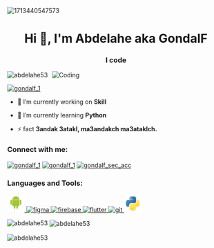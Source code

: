 ![1713440547573](https://user-images.githubusercontent.com/74038190/225813708-98b745f2-7d22-48cf-9150-083f1b00d6c9.gif)
<h1 align="center">Hi 👋, I'm Abdelahe aka GondalF</h1>
<h3 align="center">I code</h3>
<img align="right" alt="Coding" width="400" src="https://media.moddb.com/images/games/1/33/32357/output_iK7zDV.gif">

<p align="left"> <img src="https://komarev.com/ghpvc/?username=abdelahe53&label=Profile%20views&color=0e75b6&style=flat" alt="abdelahe53" /> </p>

<p align="left"> <a href="https://twitter.com/gondalf_1" target="blank"><img src="https://img.shields.io/twitter/follow/gondalf_1?logo=twitter&style=for-the-badge" alt="gondalf_1" /></a> </p>

- 🔭 I’m currently working on **Skill**

- 🌱 I’m currently learning **Python**

- ⚡ fact **3andak 3atakl, ma3andakch ma3ataklch.**

<h3 align="left">Connect with me:</h3>
<p align="left">
<a href="https://twitter.com/gondalf_1" target="blank"><img align="center" src="https://raw.githubusercontent.com/rahuldkjain/github-profile-readme-generator/master/src/images/icons/Social/twitter.svg" alt="gondalf_1" height="30" width="40" /></a>
<a href="https://instagram.com/gondalf_1" target="blank"><img align="center" src="https://raw.githubusercontent.com/rahuldkjain/github-profile-readme-generator/master/src/images/icons/Social/instagram.svg" alt="gondalf_1" height="30" width="40" /></a>
<a href="https://discord.gg/gondalf_sec_acc" target="blank"><img align="center" src="https://raw.githubusercontent.com/rahuldkjain/github-profile-readme-generator/master/src/images/icons/Social/discord.svg" alt="gondalf_sec_acc" height="30" width="40" /></a>
</p>

<h3 align="left">Languages and Tools:</h3>
<p align="left"> <a href="https://developer.android.com" target="_blank" rel="noreferrer"> <img src="https://raw.githubusercontent.com/devicons/devicon/master/icons/android/android-original-wordmark.svg" alt="android" width="40" height="40"/> </a> <a href="https://www.figma.com/" target="_blank" rel="noreferrer"> <img src="https://www.vectorlogo.zone/logos/figma/figma-icon.svg" alt="figma" width="40" height="40"/> </a> <a href="https://firebase.google.com/" target="_blank" rel="noreferrer"> <img src="https://www.vectorlogo.zone/logos/firebase/firebase-icon.svg" alt="firebase" width="40" height="40"/> </a> <a href="https://flutter.dev" target="_blank" rel="noreferrer"> <img src="https://www.vectorlogo.zone/logos/flutterio/flutterio-icon.svg" alt="flutter" width="40" height="40"/> </a> <a href="https://git-scm.com/" target="_blank" rel="noreferrer"> <img src="https://www.vectorlogo.zone/logos/git-scm/git-scm-icon.svg" alt="git" width="40" height="40"/> </a> <a href="https://www.python.org" target="_blank" rel="noreferrer"> <img src="https://raw.githubusercontent.com/devicons/devicon/master/icons/python/python-original.svg" alt="python" width="40" height="40"/> </a> </p>

<p><img align="left" src="https://github-readme-stats.vercel.app/api/top-langs?username=abdelahe53&show_icons=true&locale=en&layout=compact" alt="abdelahe53" /></p>

<p>&nbsp;<img align="center" src="https://github-readme-stats.vercel.app/api?username=abdelahe53&show_icons=true&locale=en" alt="abdelahe53" /></p>

<p><img align="center" src="https://github-readme-streak-stats.herokuapp.com/?user=abdelahe53&" alt="abdelahe53" /></p>

